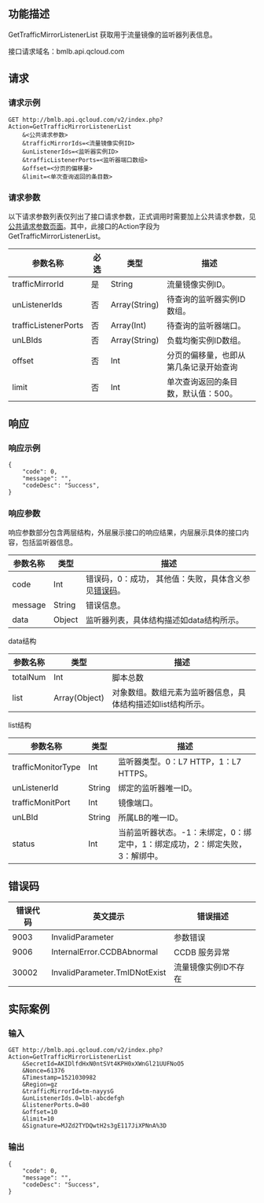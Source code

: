 ## 功能描述

GetTrafficMirrorListenerList 获取用于流量镜像的监听器列表信息。

接口请求域名：bmlb.api.qcloud.com

## 请求
### 请求示例

```
GET http://bmlb.api.qcloud.com/v2/index.php?Action=GetTrafficMirrorListenerList
	&<公共请求参数>
	&trafficMirrorIds=<流量镜像实例ID>
	&unListenerIds=<监听器实例ID>
	&trafficListenerPorts=<监听器端口数组>
	&offset=<分页的偏移量>
	&limit=<单次查询返回的条目数>
```

### 请求参数

以下请求参数列表仅列出了接口请求参数，正式调用时需要加上公共请求参数，见[公共请求参数页面](/document/product/386/6718)。其中，此接口的Action字段为 GetTrafficMirrorListenerList。

| 参数名称                 | 必选   | 类型            | 描述                  |
| -------------------- | ---- | ------------- | ------------------- |
| trafficMirrorId      | 是    | String        | 流量镜像实例ID。           |
| unListenerIds        | 否    | Array(String) | 待查询的监听器实例ID数组。      |
| trafficListenerPorts | 否    | Array(Int)    | 待查询的监听器端口。          |
| unLBIds              | 否    | Array(String) | 负载均衡实例ID数组。         |
| offset               | 否    | Int           | 分页的偏移量，也即从第几条记录开始查询 |
| limit                | 否    | Int           | 单次查询返回的条目数，默认值：500。 |

## 响应
### 响应示例

```
{
    "code": 0,
    "message": "",
    "codeDesc": "Success",
}
```

### 响应参数

响应参数部分包含两层结构，外层展示接口的响应结果，内层展示具体的接口内容，包括监听器信息。

| 参数名称    | 类型     | 描述                                       |
| ------- | ------ | ---------------------------------------- |
| code    | Int    | 错误码，0：成功， 其他值：失败，具体含义参见[错误码](/doc/api/456/6725)。 |
| message | String | 错误信息。                                    |
| data    | Object | 监听器列表，具体结构描述如data结构所示。                   |

data结构

| 参数名称     | 类型            | 描述                               |
| -------- | ------------- | -------------------------------- |
| totalNum | Int           | 脚本总数                             |
| list     | Array(Object) | 对象数组。数组元素为监听器信息，具体结构描述如list结构所示。 |

list结构

| 参数名称               | 类型     | 描述                                       |
| ------------------ | ------ | ---------------------------------------- |
| trafficMonitorType | Int    | 监听器类型。0：L7 HTTP，1：L7 HTTPS。              |
| unListenerId       | String | 绑定的监听器唯一ID。                              |
| trafficMonitPort   | Int    | 镜像端口。                                    |
| unLBId             | String | 所属LB的唯一ID。                               |
| status             | Int    | 当前监听器状态。-1：未绑定，0：绑定中，1：绑定成功，2：绑定失败，3：解绑中。 |

## 错误码

| 错误代码  | 英文提示                          | 错误描述        |
| ----- | ----------------------------- | ----------- |
| 9003  | InvalidParameter              | 参数错误        |
| 9006  | InternalError.CCDBAbnormal    | CCDB 服务异常   |
| 30002 | InvalidParameter.TmIDNotExist | 流量镜像实例ID不存在 |


## 实际案例

### 输入

```
GET http://bmlb.api.qcloud.com/v2/index.php?Action=GetTrafficMirrorListenerList
	&SecretId=AKIDlfdHxN0ntSVt4KPH0xXWnGl21UUFNoO5
	&Nonce=61376
	&Timestamp=1521030982
	&Region=gz
	&trafficMirrorId=tm-nayysG
	&unListenerIds.0=lbl-abcdefgh
	&listenerPorts.0=80
	&offset=10
	&limit=10
	&Signature=MJZd2TYDQwtH2s3gE117JiXPNnA%3D
```

### 输出

```
{
    "code": 0,
    "message": "",
    "codeDesc": "Success",
}
```